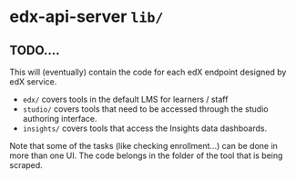 # edx-api-server `lib/`

## TODO....

This will (eventually) contain the code for each edX endpoint designed by edX service.

* `edx/` covers tools in the default LMS for learners / staff
* `studio/` covers tools that need to be accessed through the studio authoring interface.
* `insights/` covers tools that access the Insights data dashboards.

Note that some of the tasks (like checking enrollment...) can be done in more than one UI. The code belongs in the folder of the tool that is being scraped. 